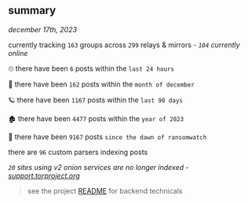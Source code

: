 
## summary
_december 17th, 2023_

currently tracking `163` groups across `299` relays & mirrors - _`104` currently online_

⏲ there have been `6` posts within the `last 24 hours`

🦈 there have been `162` posts within the `month of december`

🪐 there have been `1167` posts within the `last 90 days`

🏚 there have been `4477` posts within the `year of 2023`

🦕 there have been `9167` posts `since the dawn of ransomwatch`

there are `96` custom parsers indexing posts

_`20` sites using v2 onion services are no longer indexed - [support.torproject.org](https://support.torproject.org/onionservices/v2-deprecation/)_

> see the project [README](https://github.com/joshhighet/ransomwatch#ransomwatch--) for backend technicals
